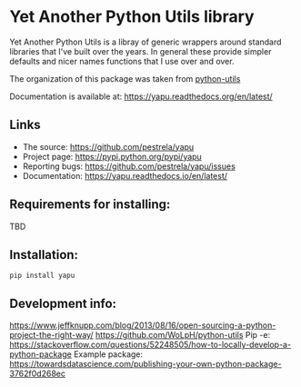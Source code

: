 Yet Another Python Utils library
==============================================================================

Yet Another Python Utils is a libray of generic wrappers around standard libraries 
that I've built over the years. 
In general these provide simpler defaults and nicer names functions that I use over 
and over.

The organization of this package was taken from [python-utils](https://github.com/WoLpH/python-utils)

Documentation is available at: https://yapu.readthedocs.org/en/latest/

Links
-----
 - The source: https://github.com/pestrela/yapu
 - Project page: https://pypi.python.org/pypi/yapu
 - Reporting bugs: https://github.com/pestrela/yapu/issues
 - Documentation: https://yapu.readthedocs.io/en/latest/

 
Requirements for installing:
------------------------------------------------------------------------------

  TBD
  
Installation:
------------------------------------------------------------------------------

    pip install yapu
    

    
    
Development info:
---------------------------
  
  https://www.jeffknupp.com/blog/2013/08/16/open-sourcing-a-python-project-the-right-way/
  https://github.com/WoLpH/python-utils
  Pip -e:  https://stackoverflow.com/questions/52248505/how-to-locally-develop-a-python-package
  Example package:  https://towardsdatascience.com/publishing-your-own-python-package-3762f0d268ec


